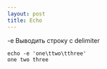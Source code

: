 ```yaml
---
layout: post
title: Echo
---
```


-e Выводить строку с delimiter

```
echo -e 'one\ttwo\tthree'
one two three
```
